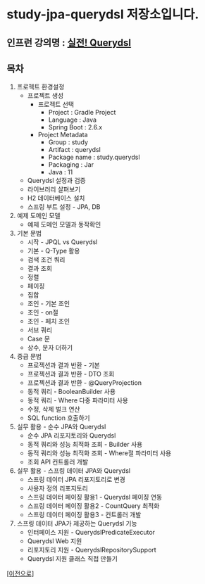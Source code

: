 # study-jpa-querydsl 저장소입니다.

## 인프런 강의명 : [실전! Querydsl](https://www.inflearn.com/course/Querydsl-%EC%8B%A4%EC%A0%84)

## 목차
1. 프로젝트 환경설정
    - 프로젝트 생성
        - 프로젝트 선택
            - Project : Gradle Project
            - Language : Java
            - Spring Boot : 2.6.x
        - Project Metadata
            - Group : study
            - Artifact : querydsl
            - Package name : study.querydsl
            - Packaging : Jar
            - Java : 11
     - Querydsl 설정과 검증
    - 라이브러리 살펴보기
    - H2 데이터베이스 설치
    - 스프링 부트 설정 - JPA, DB
2. 예제 도메인 모델
    - 예제 도메인 모델과 동작확인
3. 기본 문법
    - 시작 - JPQL vs Querydsl
    - 기본 - Q-Type 활용
    - 검색 조건 쿼리
    - 결과 조회
    - 정렬
    - 페이징
    - 집합
    - 조인 - 기본 조인
    - 조인 - on절
    - 조인 - 페치 조인
    - 서브 쿼리
    - Case 문
    - 상수, 문자 더하기
4. 중급 문법
    - 프로젝션과 결과 반환 - 기본
    - 프로젝션과 결과 반환 - DTO 조회
    - 프로젝션과 결과 반환 - @QueryProjection
    - 동적 쿼리 - BooleanBuilder 사용
    - 동적 쿼리 - Where 다중 파라미터 사용
    - 수정, 삭제 벌크 연산
    - SQL function 호출하기
5. 실무 활용 - 순수 JPA와 Querydsl
    - 순수 JPA 리포지토리와 Querydsl
    - 동적 쿼리와 성능 최적화 조회 - Builder 사용
    - 동적 쿼리와 성능 최적화 조회 - Where절 파라미터 사용
    - 조회 API 컨트롤러 개발
6. 실무 활용 - 스프링 데이터 JPA와 Querydsl
    - 스프링 데이터 JPA 리포지토리로 변경
    - 사용자 정의 리포지토리
    - 스프링 데이터 페이징 활용1 - Querydsl 페이징 연동
    - 스프링 데이터 페이징 활용2 - CountQuery 최적화
    - 스프링 데이터 페이징 활용3 - 컨트롤러 개발
7. 스프링 데이터 JPA가 제공하는 Querydsl 기능
    - 인터페이스 지원 - QuerydslPredicateExecutor
    - Querydsl Web 지원
    - 리포지토리 지원 - QuerydslRepositorySupport
    - Querydsl 지원 클래스 직접 만들기

[[이전으로]](https://github.com/heechul90/study-jpa-springdata-jpa)
